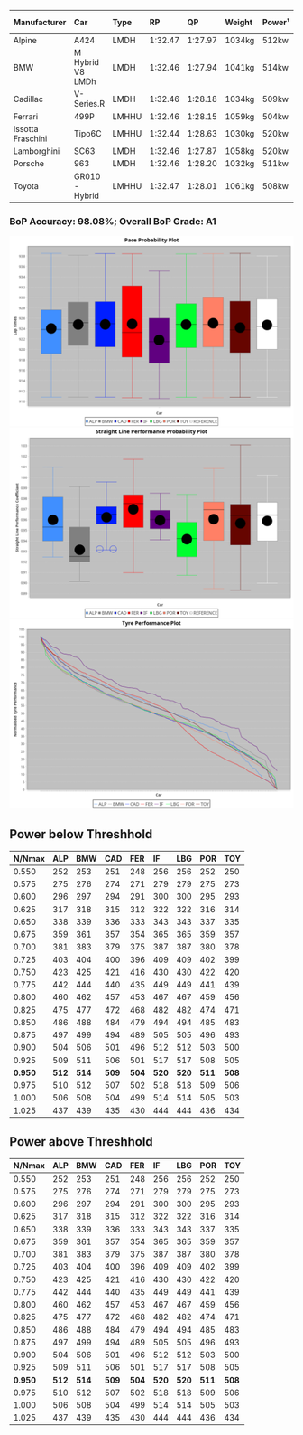 |Manufacturer|Car|Type|RP|QP|Weight|Power¹|Threshhold|PINC|Power²|E/Stint|AVG Vmax|FDS|RDLC|L/Stint|BOP-Grade|ModelAccuracy|ModelPoints|Match%|
|:-|:-|:-|:-|:-|:-|:-|:-|:-|:-|:-|:-|:-|:-|:-|:-|:-|:-|:-|
|Alpine|A424|LMDH|1:32.47|1:27.97|1034kg|512kw|210.0kph|0%|512kw|902MJ|328.15kph|-|1.03|40|~A1|81.46%|523|100.00%|
|BMW|M Hybrid V8 LMDh|LMDH|1:32.46|1:27.94|1041kg|514kw|210.0kph|0%|514kw|897MJ|323.16kph|-|1.03|40|~A1|98.60%|1690|100.00%|
|Cadillac|V-Series.R|LMDH|1:32.46|1:28.18|1034kg|509kw|210.0kph|0%|509kw|882MJ|327.50kph|-|1.03|41|~A1|98.38%|1765|96.96%|
|Ferrari|499P|LMHHU|1:32.46|1:28.15|1059kg|504kw|210.0kph|0%|504kw|886MJ|328.25kph|190kph|1.03|41|~A1|92.24%|2247|100.00%|
|Issotta Fraschini|Tipo6C|LMHHU|1:32.44|1:28.63|1030kg|520kw|210.0kph|0%|520kw|917MJ|328.88kph|140kph|1.08|40|+A2|66.67%|96|92.40%|
|Lamborghini|SC63|LMDH|1:32.46|1:27.87|1058kg|520kw|210.0kph|0%|520kw|901MJ|324.71kph|-|1.03|40|~A1|96.77%|419|95.30%|
|Porsche|963|LMDH|1:32.46|1:28.20|1032kg|511kw|210.0kph|0%|511kw|893MJ|328.28kph|-|1.03|41|~A1|96.81%|5438|100.00%|
|Toyota|GR010 - Hybrid|LMHHU|1:32.47|1:28.01|1061kg|508kw|210.0kph|0%|508kw|900MJ|326.22kph|190kph|1.03|41|~A1|86.04%|1751|100.00%|

### BoP Accuracy: 98.08%; Overall BoP Grade: A1
![PACECHART](./IMG/AUTO.png)
![STRAIGHTLINEPERFORMANCECHART](./IMG/AUTO_sp.png)
![TYREPERFORMANCECHART](./IMG/AUTO_tw.png)

## Power below Threshhold
|N/Nmax|ALP|BMW|CAD|FER|IF|LBG|POR|TOY|
|:-|:-|:-|:-|:-|:-|:-|:-|:-|
|0.550|252|253|251|248|256|256|252|250|
|0.575|275|276|274|271|279|279|275|273|
|0.600|296|297|294|291|300|300|295|293|
|0.625|317|318|315|312|322|322|316|314|
|0.650|338|339|336|333|343|343|337|335|
|0.675|359|361|357|354|365|365|359|357|
|0.700|381|383|379|375|387|387|380|378|
|0.725|403|404|400|396|409|409|402|399|
|0.750|423|425|421|416|430|430|422|420|
|0.775|442|444|440|435|449|449|441|439|
|0.800|460|462|457|453|467|467|459|456|
|0.825|475|477|472|468|482|482|474|471|
|0.850|486|488|484|479|494|494|485|483|
|0.875|497|499|494|489|505|505|496|493|
|0.900|504|506|501|496|512|512|503|500|
|0.925|509|511|506|501|517|517|508|505|
|**0.950**|**512**|**514**|**509**|**504**|**520**|**520**|**511**|**508**|
|0.975|510|512|507|502|518|518|509|506|
|1.000|506|508|504|499|514|514|505|503|
|1.025|437|439|435|430|444|444|436|434|

## Power above Threshhold
|N/Nmax|ALP|BMW|CAD|FER|IF|LBG|POR|TOY|
|:-|:-|:-|:-|:-|:-|:-|:-|:-|
|0.550|252|253|251|248|256|256|252|250|
|0.575|275|276|274|271|279|279|275|273|
|0.600|296|297|294|291|300|300|295|293|
|0.625|317|318|315|312|322|322|316|314|
|0.650|338|339|336|333|343|343|337|335|
|0.675|359|361|357|354|365|365|359|357|
|0.700|381|383|379|375|387|387|380|378|
|0.725|403|404|400|396|409|409|402|399|
|0.750|423|425|421|416|430|430|422|420|
|0.775|442|444|440|435|449|449|441|439|
|0.800|460|462|457|453|467|467|459|456|
|0.825|475|477|472|468|482|482|474|471|
|0.850|486|488|484|479|494|494|485|483|
|0.875|497|499|494|489|505|505|496|493|
|0.900|504|506|501|496|512|512|503|500|
|0.925|509|511|506|501|517|517|508|505|
|**0.950**|**512**|**514**|**509**|**504**|**520**|**520**|**511**|**508**|
|0.975|510|512|507|502|518|518|509|506|
|1.000|506|508|504|499|514|514|505|503|
|1.025|437|439|435|430|444|444|436|434|
